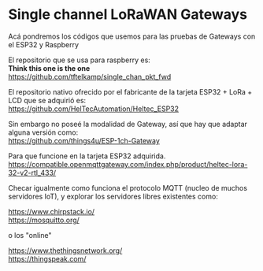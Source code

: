 # Single channel LoRaWAN Gateways

Acá pondremos los códigos que usemos para las pruebas de Gateways con el ESP32 y Raspberry

El repositorio que se usa para raspberry es:<br />
**Think this one is the one**<br />
https://github.com/tftelkamp/single_chan_pkt_fwd

El repositorio nativo ofrecido por el fabricante de la tarjeta ESP32 + LoRa + LCD que se adquirió es:<br />
https://github.com/HelTecAutomation/Heltec_ESP32

Sin embargo no poseé la modalidad de Gateway, así que hay que adaptar alguna versión como:<br />
https://github.com/things4u/ESP-1ch-Gateway

Para que funcione en la tarjeta ESP32 adquirida.<br />
https://compatible.openmqttgateway.com/index.php/product/heltec-lora-32-v2-rtl_433/

Checar igualmente como funciona el protocolo MQTT (nucleo de muchos servidores IoT), y explorar los servidores libres existentes como:<br />

https://www.chirpstack.io/<br />
https://mosquitto.org/<br />

o los "online"<br />

https://www.thethingsnetwork.org/<br />
https://thingspeak.com/<br />
